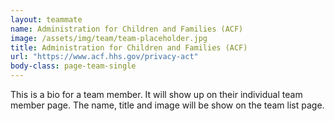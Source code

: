 ```yaml
---
layout: teammate
name: Administration for Children and Families (ACF)
image: /assets/img/team/team-placeholder.jpg
title: Administration for Children and Families (ACF)
url: "https://www.acf.hhs.gov/privacy-act"
body-class: page-team-single
---
```

This is a bio for a team member. It will show up on their individual team member page. The name, title and image will be show on the team list page.
